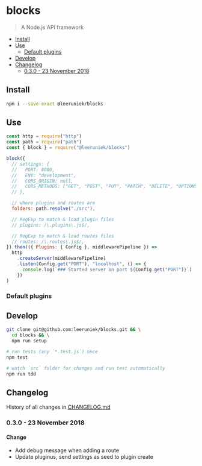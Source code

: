 <!-- markdownlint-disable line-length -->

# blocks

> A Node.js API framework

<!-- MarkdownTOC levels="1,2,3" autolink="true" indent="  " -->

- [Install](#install)
- [Use](#use)
  - [Default plugins](#default-plugins)
- [Develop](#develop)
- [Changelog](#changelog)
  - [0.3.0 - 23 November 2018](#030---23-november-2018)

<!-- /MarkdownTOC -->

## Install

```bash
npm i --save-exact @leeruniek/blocks
```

## Use

```javascript
const http = require("http")
const path = require("path")
const { block } = require("@leeruniek/blocks")

block({
  // settings: {
  //   PORT: 8080,
  //   ENV: "development",
  //   CORS_ORIGIN: null,
  //   CORS_METHODS: ["GET", "POST", "PUT", "PATCH", "DELETE", "OPTIONS"],
  // },

  // where plugins and routes are
  folders: path.resolve("./src"),

  // RegExp to match & load plugin files 
  // plugins: /\.plugins\.js$/,

  // RegExp to match & load routes files 
  // routes: /\.routes\.js$/,
}).then(({ Plugins: { Config }, middlewarePipeline }) =>
  http
    .createServer(middlewarePipeline)
    .listen(Config.get("PORT"), "localhost", () => {
      console.log(`### Started server on port ${Config.get("PORT")}`)
    })
)
```

### Default plugins

## Develop

```bash
git clone git@github.com:leeruniek/blocks.git && \
  cd blocks && \
  npm run setup

# run tests (any `*.test.js`) once
npm test

# watch `src` folder for changes and run test automatically
npm run tdd
```

## Changelog

History of all changes in [CHANGELOG.md](/CHANGELOG.md)

### 0.3.0 - 23 November 2018

#### Change

- Add debug message when adding a route
- Update pluginus, send settings as seed to plugin create
